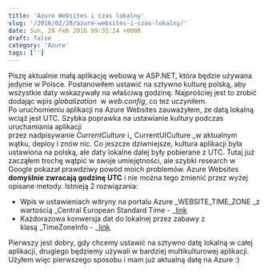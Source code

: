 ```yaml
---
title: 'Azure Websites i czas lokalny'
slug: '/2016/02/28/azure-websites-i-czas-lokalny/'
date: Sun, 28 Feb 2016 09:31:24 +0000
draft: false
category: 'Azure'
tags: ['']
---
```


Piszę aktualnie małą aplikację webową w ASP.NET, która będzie używana jedynie w Polsce. Postanowiłem ustawić na sztywno kulturę polską, aby wszystkie daty wskazywały na właściwą godzinę. Najprościej jest to zrobić dodając wpis _globalization_  w _web.config_, co też uczyniłem. Po uruchomieniu aplikacji na Azure Websites zauważyłem, że datą lokalną wciąż jest UTC. Szybka poprawka na ustawianie kultury podczas uruchamiania aplikacji przez nadpisywanie _CurrentCulture_ i_ CurrentUICulture _w aktualnym wątku, deploy i znów nic. Co jeszcze dziwniejsze, kultura aplikacji była ustawiona na polską, ale daty lokalne dalej były pobierane z UTC. Tutaj już zacząłem trochę wątpić w swoje umiejętności, ale szybki research w Google pokazał prawdziwy powód moich problemów. Azure Websites **domyślnie zwracają godzinę UTC** i nie można tego zmienić przez wyżej opisane metody. Istnieją 2 rozwiązania:

*   Wpis w ustawieniach witryny na portalu Azure _WEBSITE\_TIME\_ZONE _z wartością _Central European Standard Time - _[link](http://blogs.msdn.com/b/tomholl/archive/2015/04/07/changing-the-server-time-zone-on-azure-web-apps.aspx)
*   Każdorazowa konwersja dat do lokalnej przez zabawy z klasą _TimeZoneInfo - _[link](http://blogs.msdn.com/b/waws/archive/2014/08/05/get-the-local-server-time-for-your-azure-web-site.aspx)

Pierwszy jest dobry, gdy chcemy ustawić na sztywno datę lokalną w całej aplikacji, drugiego będziemy używali w bardziej multikulturowej aplikacji. Użyłem więc pierwszego sposobu i mam już aktualną datę na Azure :)